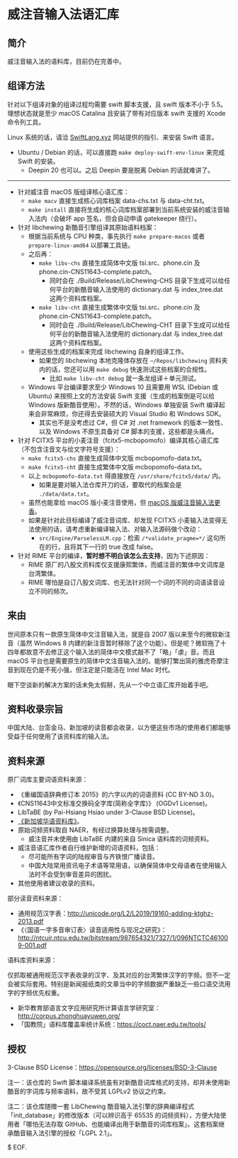 # 威注音输入法语汇库

## 简介

威注音输入法的语料库，目前仍在完善中。

## 组译方法

针对以下组译对象的组译过程均需要 swift 脚本支援，且 swift 版本不小于 5.5。<br />理想状态就是至少 macOS Catalina 且安装了带有对应版本 swift 支援的 Xcode 命令列工具。

Linux 系统的话，请洽 [SwiftLang.xyz](https://www.swiftlang.xyz/) 网站提供的指引、来安装 Swift 语言。

- Ubuntu / Debian 的话，可以直接跑 `make deploy-swift-env-linux` 来完成 Swift 的安装。
	- Deepin 20 也可以。之后 Deepin 要是脱离 Debian 的话就难讲了。

------

- 针对威注音 macOS 版组译核心语汇库：
    - `make macv` 直接生成核心词库档案 data-chs.txt 与 data-cht.txt。
    - `make install` 直接将生成的核心词库档案部署到当前系统安装的威注音输入法内（会破坏 app 签名，但会自动申请 gatekeeper 绕行）。
- 针对 libchewing 新酷音引擎组译其原始语料档案：
    - 根据当前系统与 CPU 种类，事先执行 `make prepare-macos` 或者 `prepare-linux-amd64` 以部署工具链。
    - 之后再：
        - `make libv-chs` 直接生成简体中文版 tsi.src、phone.cin 及 phone.cin-CNS11643-complete.patch。
            - 同时会在 ./Build/Release/LibChewing-CHS 目录下生成可以给任何平台的新酷音输入法使用的 dictionary.dat 与 index_tree.dat 这两个资料库档案。
        - `make libv-cht` 直接生成繁体中文版 tsi.src、phone.cin 及 phone.cin-CNS11643-complete.patch。
            - 同时会在 ./Build/Release/LibChewing-CHT 目录下生成可以给任何平台的新酷音输入法使用的 dictionary.dat 与 index_tree.dat 这两个资料库档案。
    - 使用这些生成的档案来完成 libchewing 自身的组译工作。
        - 如果您的 libchewing 本地克隆体存放在 `~/Repos/libchewing` 资料夹内的话，您还可以用 `make debug` 快速测试这些档案的合规性。
            - 比如 `make libv-cht debug` 就一条龙组译＋单元测试。
	- Windows 平台编译要求至少 Windows 10 且需要用 WSL (Debian 或 Ubuntu) 来按照上文的方法安装 Swift 支援（生成的档案倒是可以给 Windows 版新酷音使用）。不然的话，Windows 单独安装 Swift 编译起来会非常麻烦，你还得去安装硕大的 Visual Studio 和 Windows SDK。
		- 其实也不是没考虑过 C#，但 C# 对 .net framework 的版本一致性、以及 Windows 不原生具备对 C# 脚本的支援，这些都是头痛点。
- 针对 FCITX5 平台的小麦注音（fcitx5-mcbopomofo）编译其核心语汇库（不包含注音文与绘文字符号支援）：
    - `make fcitx5-chs` 直接生成简体中文版 mcbopomofo-data.txt。
    - `make fcitx5-cht` 直接生成繁体中文版 mcbopomofo-data.txt。
    - 以上 `mcbopomofo-data.txt` 得直接放在 `/usr/share/fcitx5/data/` 内。
        - 如果是要对输入法仓库开刀的话，要取代的档案会是 `./data/data.txt`。
    - 虽然也能拿给 macOS 版小麦注音使用，但 [macOS 版威注音输入法更香](https://gitee.com/vchewing/vChewing-macOS)。
    - 如果是针对此目标编译了威注音词库、却发现 FCITX5 小麦输入法变得无法使用的话，请考虑重新编译输入法、对输入法源码做个改动：
        - `src/Engine/ParselessLM.cpp`：检索 `/*validate_pragme=*/` 这句所在的行，且将其下一行的 true 改成 false。
- 针对 RIME 平台的编译，**暂时想不明白该怎么去支持**，因为下述原因：
    - RIME 原厂的八股文资料库仅支援康熙繁体，而威注音的繁体中文词库是台湾繁体。
    - RIME 哪怕是自订八股文词库、也无法针对同一个词的不同的词语读音设立不同的频次。

## 来由

世间原本只有一款原生简体中文注音输入法，就是自 2007 版以来至今的微软新注音（虽然 Windows 8 内建的新注音暂时移除了这个功能）。但是呢？微软拖了十四年都故意不去修正这个输入法的简体中文模式敲不了「略」「虐」音。而且 macOS 平台也是需要原生的简体中文注音输入法的。能够打繁出简的雅虎奇摩注音到现在仍是不死小强，但注定是只能活在 Intel Mac 时代。

眼下空谈新的解决方案的话未免太假掰，先从一个中立语汇库开始着手吧。

## 资料收录宗旨

中国大陆、台澎金马、新加坡的读音都会收录，以方便这些市场的使用者们都能够受益于任何使用了该资料库的输入法。

## 资料来源

原厂词库主要词语资料来源：

- 《重编国语辞典修订本 2015》的六字以内的词语资料 (CC BY-ND 3.0)。
- 《CNS11643中文标准交换码全字库(简称全字库)》 (OGDv1 License)。
- LibTaBE (by Pai-Hsiang Hsiao under 3-Clause BSD License)。
- [《新加坡华语资料库》](https://www.languagecouncils.sg/mandarin/ch/learning-resources/singaporean-mandarin-database)。
- 原始词频资料取自 NAER，有经过换算处理与按需调整。
    - 威注音并未使用由 LibTaBE 内建的来自 Sinica 语料库的词频资料。
- 威注音语汇库作者自行维护新增的词语资料，包括：
    - 尽可能所有字词的陆规审音与齐铁恨广播读音。
    - 中国大陆常用资讯电子术语等常用语，以确保简体中文母语者在使用输入法时不会受到审音差异的困扰。
- 其他使用者建议收录的资料。

部分读音资料来源：

- 通用规范汉字表：http://unicode.org/L2/L2019/19160-adding-ktghz-2013.pdf
- 《〈国语一字多音审订表〉读音适用性与现况之研究》：http://ntcuir.ntcu.edu.tw/bitstream/987654321/7327/1/096NTCTC461009-001.pdf

语料库资料来源：

仅抓取被通用规范汉字表收录的汉字、及其对应的台湾繁体汉字的字频。但不一定会被实际套用。特别是新闻报纸类的文章当中的字频数据严重缺乏一些口语交流用字的字频优先权重。

- 新华教育部语言文字应用研究所计算语言学研究室：http://corpus.zhonghuayuwen.org/
- 「国教院」语料库覆盖率统计系统：https://coct.naer.edu.tw/tools/

## 授权

3-Clause BSD License：https://opensource.org/licenses/BSD-3-Clause

注一：该仓库的 Swift 脚本编译系统虽有对新酷音词库格式的支持，却并未使用新酷音的字词库与频率语料，故不受其 LGPLv2 协议之约束。

注二：该仓库随赠一套 LibChewing 酷音输入法引擎的辞典编译程式「init_database」的修改版本（可以辨识高于 65535 的词频资料），方便大陆使用者「哪怕无法存取 GitHub、也能编译出用于新酷音的词库档案」。这套档案继承酷音输入法引擎的授权「LGPL 2.1」。

$ EOF.
